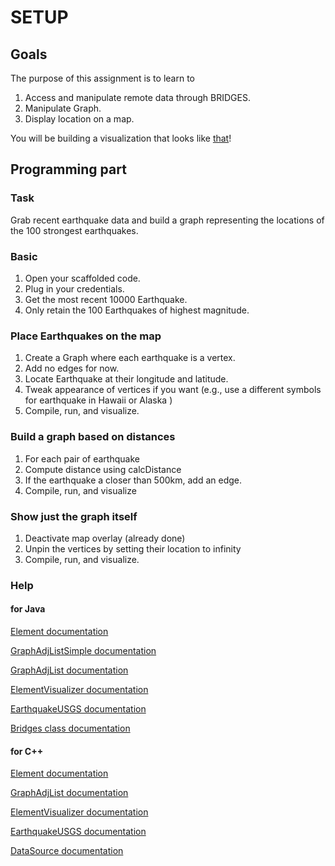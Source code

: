 SETUP
=====

Goals
-----

The purpose of this assignment is to learn to
1. Access and manipulate remote data through BRIDGES.
2. Manipulate Graph.
3. Display location on a map.

You will be building a visualization that looks like [that](http://bridges-cs.herokuapp.com/assignments/4/bridges_workshop)!

Programming part
----------------

### Task

Grab recent earthquake data and build a graph representing the
locations of the 100 strongest earthquakes.

### Basic

1. Open your scaffolded code.
2. Plug in your credentials.
3. Get the most recent 10000 Earthquake.
4. Only retain the 100 Earthquakes of highest magnitude.

### Place Earthquakes on the map

1. Create a Graph where each earthquake is a vertex.
2. Add no edges for now.
3. Locate Earthquake at their longitude and latitude.
4. Tweak appearance of vertices if you want (e.g., use a different symbols for earthquake in Hawaii or Alaska )
5. Compile, run, and visualize.

### Build a graph based on distances

1. For each pair of earthquake
2. Compute distance using calcDistance
3. If the earthquake a closer than 500km, add an edge.
4. Compile, run, and visualize


### Show just the graph itself

1. Deactivate map overlay (already done)
2. Unpin the vertices by setting their location to infinity
3. Compile, run, and visualize.

### Help

#### for Java

[Element documentation](http://bridgesuncc.github.io/doc/java-api/current/html/classbridges_1_1base_1_1_element.html)

[GraphAdjListSimple documentation](http://bridgesuncc.github.io/doc/java-api/current/html/classbridges_1_1base_1_1_graph_adj_list_simple.html)

[GraphAdjList documentation](http://bridgesuncc.github.io/doc/java-api/current/html/classbridges_1_1base_1_1_graph_adj_list.html)

[ElementVisualizer documentation](http://bridgesuncc.github.io/doc/java-api/current/html/classbridges_1_1base_1_1_element_visualizer.html)

[EarthquakeUSGS documentation](http://bridgesuncc.github.io/doc/java-api/current/html/classbridges_1_1data__src__dependent_1_1_earthquake_u_s_g_s.html)

[Bridges class documentation](http://bridgesuncc.github.io/doc/java-api/current/html/namespacebridges_1_1base.html)

#### for C++

[Element documentation](http://bridgesuncc.github.io/doc/cxx-api/current/html/classbridges_1_1_element.html)

[GraphAdjList documentation](http://bridgesuncc.github.io/doc/cxx-api/current/html/classbridges_1_1_graph_adj_list.html)

[ElementVisualizer documentation](http://bridgesuncc.github.io/doc/cxx-api/current/html/classbridges_1_1_element_visualizer.html)

[EarthquakeUSGS documentation](http://bridgesuncc.github.io/doc/cxx-api/current/html/classbridges_1_1_earthquake_u_s_g_s.html)

[DataSource documentation](http://bridgesuncc.github.io/doc/cxx-api/current/html/namespacebridges_1_1_data_source.html)

